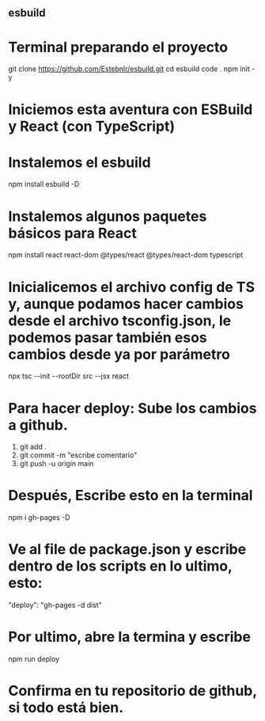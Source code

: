 ## esbuild

# Terminal preparando el proyecto

git clone https://github.com/Estebnlr/esbuild.git
cd esbuild 
code .
npm init -y

# Iniciemos esta aventura con ESBuild y React (con TypeScript)

# Instalemos el esbuild

npm install esbuild -D
# Instalemos algunos paquetes básicos para React

npm install react react-dom @types/react @types/react-dom typescript

# Inicialicemos el archivo config de TS y, aunque podamos hacer cambios desde el archivo tsconfig.json, le podemos pasar también esos cambios desde ya por parámetro

npx tsc --init --rootDir src --jsx react


# Para hacer deploy: Sube los cambios a github.

1. git add .
2. git commit -m "escribe comentario"
3. git push -u origin main

# Después, Escribe esto en la terminal

npm i gh-pages -D

# Ve al file de package.json y escribe dentro de los scripts en lo ultimo, esto:

"deploy": "gh-pages -d dist"

# Por ultimo, abre la termina y escribe

npm run deploy

# Confirma en tu repositorio de github, si todo está bien.

